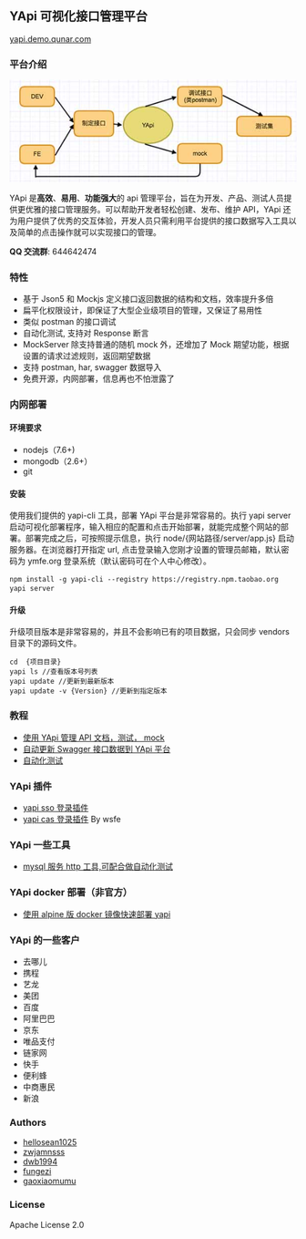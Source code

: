 ## YApi 可视化接口管理平台

<p><a target="_blank" href="http://yapi.demo.qunar.com">yapi.demo.qunar.com</a></p>

### 平台介绍

![avatar](yapi-base-flow.jpg)

YApi 是<strong>高效</strong>、<strong>易用</strong>、<strong>功能强大</strong>的 api 管理平台，旨在为开发、产品、测试人员提供更优雅的接口管理服务。可以帮助开发者轻松创建、发布、维护 API，YApi 还为用户提供了优秀的交互体验，开发人员只需利用平台提供的接口数据写入工具以及简单的点击操作就可以实现接口的管理。

**QQ 交流群**: 644642474

### 特性

- 基于 Json5 和 Mockjs 定义接口返回数据的结构和文档，效率提升多倍
- 扁平化权限设计，即保证了大型企业级项目的管理，又保证了易用性
- 类似 postman 的接口调试
- 自动化测试, 支持对 Response 断言
- MockServer 除支持普通的随机 mock 外，还增加了 Mock 期望功能，根据设置的请求过滤规则，返回期望数据
- 支持 postman, har, swagger 数据导入
- 免费开源，内网部署，信息再也不怕泄露了

### 内网部署

#### 环境要求

- nodejs（7.6+)
- mongodb（2.6+）
- git

#### 安装

使用我们提供的 yapi-cli 工具，部署 YApi 平台是非常容易的。执行 yapi server 启动可视化部署程序，输入相应的配置和点击开始部署，就能完成整个网站的部署。部署完成之后，可按照提示信息，执行 node/{网站路径/server/app.js} 启动服务器。在浏览器打开指定 url, 点击登录输入您刚才设置的管理员邮箱，默认密码为 ymfe.org 登录系统（默认密码可在个人中心修改）。

    npm install -g yapi-cli --registry https://registry.npm.taobao.org
    yapi server

#### 升级

升级项目版本是非常容易的，并且不会影响已有的项目数据，只会同步 vendors 目录下的源码文件。

    cd  {项目目录}
    yapi ls //查看版本号列表
    yapi update //更新到最新版本
    yapi update -v {Version} //更新到指定版本

### 教程

- [使用 YApi 管理 API 文档，测试， mock](https://juejin.im/post/5acc879f6fb9a028c42e8822)
- [自动更新 Swagger 接口数据到 YApi 平台](https://juejin.im/post/5af500e251882567096140dd)
- [自动化测试](https://juejin.im/post/5a388892f265da430e4f4681)

### YApi 插件

- [yapi sso 登录插件](https://github.com/YMFE/yapi-plugin-qsso)
- [yapi cas 登录插件](https://github.com/wsfe/yapi-plugin-cas) By wsfe

### YApi 一些工具

- [mysql 服务 http 工具,可配合做自动化测试](https://github.com/hellosean1025/http-mysql-server)

### YApi docker 部署（非官方）

- [使用 alpine 版 docker 镜像快速部署 yapi](https://www.jianshu.com/p/a97d2efb23c5)

### YApi 的一些客户

- 去哪儿
- 携程
- 艺龙
- 美团
- 百度
- 阿里巴巴
- 京东
- 唯品支付
- 链家网
- 快手
- 便利蜂
- 中商惠民
- 新浪

### Authors

- [hellosean1025](https://github.com/hellosean1025)
- [zwjamnsss](https://github.com/amnsss)
- [dwb1994](https://github.com/dwb1994)
- [fungezi](https://github.com/fungezi)
- [gaoxiaomumu](https://github.com/gaoxiaomumu)

### License

Apache License 2.0

